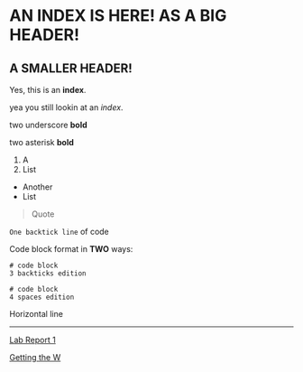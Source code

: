 # AN INDEX IS HERE! AS A BIG HEADER!
## A SMALLER HEADER!
Yes, this is an **index**.

yea you still lookin at an *index*.

two underscore __bold__

two asterisk **bold**

1. A
2. List
* Another
* List

> Quote

`One backtick line` of code

Code block format in **TWO** ways:

```
# code block
3 backticks edition
```
    # code block
    4 spaces edition

Horizontal line
***

[Lab Report 1](https://rickyj1337.github.io/cse15l-lab-reports/lab-report-1-week-0.md)

[Getting the W](https://rickyj1337.github.io/cse15l-lab-reports/theW.md)